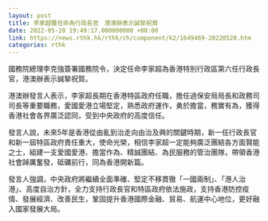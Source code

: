 ```yaml
---
layout: post
title: 李家超獲任命為行政長官　港澳辦表示誠摯祝賀
date: 2022-05-20 19:49:17.000000000 +08:00
link: https://news.rthk.hk/rthk/ch/component/k2/1649469-20220520.htm
categories: rthk
---
```


國務院總理李克強簽署國務院令，決定任命李家超為香港特別行政區第六任行政長官，港澳辦表示誠摯祝賀。

港澳辦發言人表示，李家超長期在香港特區政府任職，擔任過保安局局長和政務司司長等重要職務，愛國愛港立場堅定，熟悉政府運作，勇於擔當，務實有為，獲得香港社會各界廣泛認同，受到中央政府的高度信任。

發言人說，未來5年是香港從由亂到治走向由治及興的關鍵時期，新一任行政長官和新一屆特區政府責任重大，使命光榮，相信李家超一定能夠廣泛團結各方面賢能之士，組建一支愛國愛港、擔當作為、精誠團結、為民服務的管治團隊，帶領香港社會踔厲奮發，砥礪前行，同為香港開新篇。

發言人強調，中央政府將繼續全面準確、堅定不移貫徹「一國兩制」、「港人治港」、高度自治方針，全力支持行政長官和特區政府依法施政，支持香港防控疫情、發展經濟、改善民生，鞏固提升香港國際金融、貿易、航運中心地位，更好融入國家發展大局。
